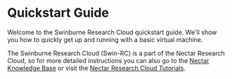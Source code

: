 # Quickstart Guide

Welcome to the Swinburne Research Cloud quickstart guide. We'll show you how to quickly get up and running with a basic virtual machine.

The Swinburne Research Cloud (Swin-RC) is a part of the Nectar Research Cloud, so for more detailed instructions you can also go to the [Nectar Knowledge Base](https://support.ehelp.edu.au/support/solutions)
or visit the
[Nectar Research Cloud Tutorials](https://tutorials.rc.nectar.org.au/).